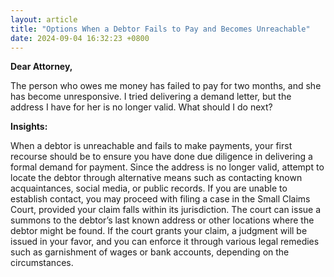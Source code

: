```yaml
---
layout: article
title: "Options When a Debtor Fails to Pay and Becomes Unreachable"
date: 2024-09-04 16:32:23 +0800
---
```


<p><strong>Dear Attorney,</strong></p><p>The person who owes me money has failed to pay for two months, and she has become unresponsive. I tried delivering a demand letter, but the address I have for her is no longer valid. What should I do next?</p><p><strong>Insights:</strong></p><p>When a debtor is unreachable and fails to make payments, your first recourse should be to ensure you have done due diligence in delivering a formal demand for payment. Since the address is no longer valid, attempt to locate the debtor through alternative means such as contacting known acquaintances, social media, or public records. If you are unable to establish contact, you may proceed with filing a case in the Small Claims Court, provided your claim falls within its jurisdiction. The court can issue a summons to the debtor’s last known address or other locations where the debtor might be found. If the court grants your claim, a judgment will be issued in your favor, and you can enforce it through various legal remedies such as garnishment of wages or bank accounts, depending on the circumstances.</p>